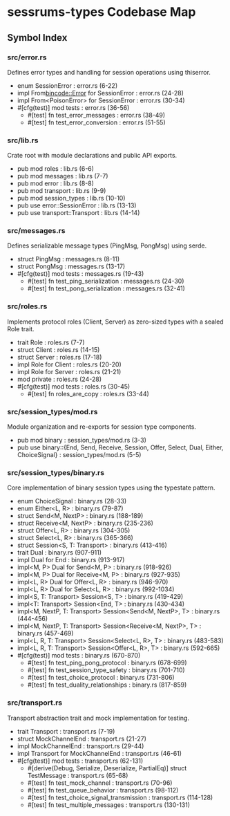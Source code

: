 # sessrums-types Codebase Map

## Symbol Index

### src/error.rs
Defines error types and handling for session operations using thiserror.

- enum SessionError : error.rs (6-22)
- impl From<bincode::Error> for SessionError : error.rs (24-28)
- impl<T> From<PoisonError<T>> for SessionError : error.rs (30-34)
- #[cfg(test)] mod tests : error.rs (36-56)
  - #[test] fn test_error_messages : error.rs (38-49)
  - #[test] fn test_error_conversion : error.rs (51-55)

### src/lib.rs
Crate root with module declarations and public API exports.

- pub mod roles : lib.rs (6-6)
- pub mod messages : lib.rs (7-7)
- pub mod error : lib.rs (8-8)
- pub mod transport : lib.rs (9-9)
- pub mod session_types : lib.rs (10-10)
- pub use error::SessionError : lib.rs (13-13)
- pub use transport::Transport : lib.rs (14-14)

### src/messages.rs
Defines serializable message types (PingMsg, PongMsg) using serde.

- struct PingMsg : messages.rs (8-11)
- struct PongMsg : messages.rs (13-17)
- #[cfg(test)] mod tests : messages.rs (19-43)
  - #[test] fn test_ping_serialization : messages.rs (24-30)
  - #[test] fn test_pong_serialization : messages.rs (32-41)

### src/roles.rs
Implements protocol roles (Client, Server) as zero-sized types with a sealed Role trait.

- trait Role : roles.rs (7-7)
- struct Client : roles.rs (14-15)
- struct Server : roles.rs (17-18)
- impl Role for Client : roles.rs (20-20)
- impl Role for Server : roles.rs (21-21)
- mod private : roles.rs (24-28)
- #[cfg(test)] mod tests : roles.rs (30-45)
  - #[test] fn roles_are_copy : roles.rs (33-44)

### src/session_types/mod.rs
Module organization and re-exports for session type components.

- pub mod binary : session_types/mod.rs (3-3)
- pub use binary::{End, Send, Receive, Session, Offer, Select, Dual, Either, ChoiceSignal} : session_types/mod.rs (5-5)

### src/session_types/binary.rs
Core implementation of binary session types using the typestate pattern.

- enum ChoiceSignal : binary.rs (28-33)
- enum Either<L, R> : binary.rs (79-87)
- struct Send<M, NextP> : binary.rs (188-189)
- struct Receive<M, NextP> : binary.rs (235-236)
- struct Offer<L, R> : binary.rs (304-305)
- struct Select<L, R> : binary.rs (365-366)
- struct Session<S, T: Transport> : binary.rs (413-416)
- trait Dual : binary.rs (907-911)
- impl Dual for End : binary.rs (913-917)
- impl<M, P> Dual for Send<M, P> : binary.rs (918-926)
- impl<M, P> Dual for Receive<M, P> : binary.rs (927-935)
- impl<L, R> Dual for Offer<L, R> : binary.rs (946-970)
- impl<L, R> Dual for Select<L, R> : binary.rs (992-1034)
- impl<S, T: Transport> Session<S, T> : binary.rs (419-429)
- impl<T: Transport> Session<End, T> : binary.rs (430-434)
- impl<M, NextP, T: Transport> Session<Send<M, NextP>, T> : binary.rs (444-456)
- impl<M, NextP, T: Transport> Session<Receive<M, NextP>, T> : binary.rs (457-469)
- impl<L, R, T: Transport> Session<Select<L, R>, T> : binary.rs (483-583)
- impl<L, R, T: Transport> Session<Offer<L, R>, T> : binary.rs (592-665)
- #[cfg(test)] mod tests : binary.rs (670-870)
  - #[test] fn test_ping_pong_protocol : binary.rs (678-699)
  - #[test] fn test_session_type_safety : binary.rs (701-710)
  - #[test] fn test_choice_protocol : binary.rs (731-806)
  - #[test] fn test_duality_relationships : binary.rs (817-859)

### src/transport.rs
Transport abstraction trait and mock implementation for testing.

- trait Transport : transport.rs (7-19)
- struct MockChannelEnd : transport.rs (21-27)
- impl MockChannelEnd : transport.rs (29-44)
- impl Transport for MockChannelEnd : transport.rs (46-61)
- #[cfg(test)] mod tests : transport.rs (62-131)
  - #[derive(Debug, Serialize, Deserialize, PartialEq)] struct TestMessage : transport.rs (65-68)
  - #[test] fn test_mock_channel : transport.rs (70-96)
  - #[test] fn test_queue_behavior : transport.rs (98-112)
  - #[test] fn test_choice_signal_transmission : transport.rs (114-128)
  - #[test] fn test_multiple_messages : transport.rs (130-131)